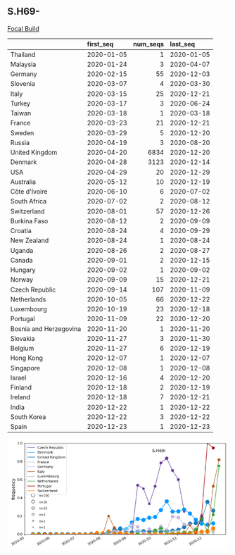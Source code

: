 

## S.H69-
[Focal Build](https://nextstrain.org/groups/neherlab/ncov/S.H69-?f_region=Europe)

|                        | first_seq   |   num_seqs | last_seq   |
|:-----------------------|:------------|-----------:|:-----------|
| Thailand               | 2020-01-05  |          1 | 2020-01-05 |
| Malaysia               | 2020-01-24  |          3 | 2020-04-07 |
| Germany                | 2020-02-15  |         55 | 2020-12-03 |
| Slovenia               | 2020-03-07  |          4 | 2020-03-30 |
| Italy                  | 2020-03-15  |         25 | 2020-12-21 |
| Turkey                 | 2020-03-17  |          3 | 2020-06-24 |
| Taiwan                 | 2020-03-18  |          1 | 2020-03-18 |
| France                 | 2020-03-23  |         21 | 2020-12-21 |
| Sweden                 | 2020-03-29  |          5 | 2020-12-20 |
| Russia                 | 2020-04-19  |          3 | 2020-08-20 |
| United Kingdom         | 2020-04-20  |       6834 | 2020-12-20 |
| Denmark                | 2020-04-28  |       3123 | 2020-12-14 |
| USA                    | 2020-04-29  |         20 | 2020-12-29 |
| Australia              | 2020-05-12  |         10 | 2020-12-19 |
| Côte d'Ivoire          | 2020-06-10  |          6 | 2020-07-02 |
| South Africa           | 2020-07-02  |          2 | 2020-08-12 |
| Switzerland            | 2020-08-01  |         57 | 2020-12-26 |
| Burkina Faso           | 2020-08-12  |          2 | 2020-09-09 |
| Croatia                | 2020-08-24  |          4 | 2020-09-29 |
| New Zealand            | 2020-08-24  |          1 | 2020-08-24 |
| Uganda                 | 2020-08-26  |          2 | 2020-08-27 |
| Canada                 | 2020-09-01  |          2 | 2020-12-15 |
| Hungary                | 2020-09-02  |          1 | 2020-09-02 |
| Norway                 | 2020-09-09  |         15 | 2020-12-21 |
| Czech Republic         | 2020-09-14  |        107 | 2020-11-09 |
| Netherlands            | 2020-10-05  |         66 | 2020-12-22 |
| Luxembourg             | 2020-10-19  |         23 | 2020-12-18 |
| Portugal               | 2020-11-09  |         22 | 2020-12-20 |
| Bosnia and Herzegovina | 2020-11-20  |          1 | 2020-11-20 |
| Slovakia               | 2020-11-27  |          3 | 2020-11-30 |
| Belgium                | 2020-11-27  |          6 | 2020-12-19 |
| Hong Kong              | 2020-12-07  |          1 | 2020-12-07 |
| Singapore              | 2020-12-08  |          1 | 2020-12-08 |
| Israel                 | 2020-12-16  |          4 | 2020-12-20 |
| Finland                | 2020-12-18  |          2 | 2020-12-19 |
| Ireland                | 2020-12-18  |          7 | 2020-12-21 |
| India                  | 2020-12-22  |          1 | 2020-12-22 |
| South Korea            | 2020-12-22  |          3 | 2020-12-22 |
| Spain                  | 2020-12-23  |          1 | 2020-12-23 |

![Overall trends S.H69-](/overall_trends_figures/overall_trends_S.H69-.png)